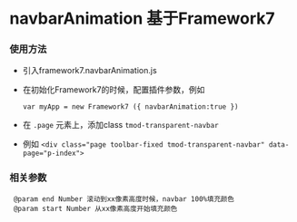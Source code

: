 # navbarAnimation 基于Framework7

### 使用方法

* 引入framework7.navbarAnimation.js
* 在初始化Framework7的时候，配置插件参数，例如
 
     `var myApp = new Framework7 ({
         navbarAnimation:true
     })`

* 在 `.page` 元素上，添加class `tmod-transparent-navbar`
* 例如 `<div class="page toolbar-fixed tmod-transparent-navbar" data-page="p-index">`

### 相关参数

     @param end Number 滚动到xx像素高度时候，navbar 100%填充颜色
     @param start Number 从xx像素高度开始填充颜色